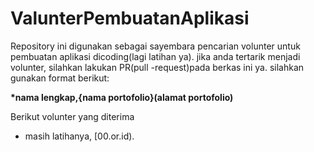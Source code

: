 # ValunterPembuatanAplikasi
Repository ini digunakan sebagai sayembara pencarian volunter untuk pembuatan aplikasi dicoding(lagi latihan ya). jika anda tertarik menjadi volunter, silahkan lakukan PR(pull -request)pada berkas ini ya. silahkan gunakan format berikut:

**\*nama lengkap,{nama portofolio}(alamat portofolio)**

Berikut volunter yang diterima

* masih latihanya, [00.or.id).
